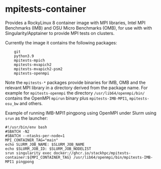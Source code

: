 # mpitests-container

Provides a RockyLinux 8 container image with MPI libraries, Intel MPI Benchmarks (IMB) and OSU Micro Benchmarks (OMB), for use with with Singularity/Apptainer to provide MPI tests on clusters.

Currently the image it contains the following packages:

        git
        python3.9 
        mpitests-mpich
        mpitests-mvapich2
        mpitests-mvapich2-psm2
        mpitests-openmpi

Note the `mpitests-*` packages provide binaries for IMB, OMB and the relevant MPI library in a directory derived from the package name. For example for `mpitests-openmpi` the directory `/usr/lib64/openmpi/bin/` contains the OpenMPI `mpirun` binary plus `mpitests-IMB-MPI1`, `mpitests-osu_bw` and others.

Example of running IMB-MPI1 pingpong using OpenMPI under Slurm using `srun` as the launcher:

    #!/usr/bin/env bash
    #SBATCH -N2
    #SBATCH --ntasks-per-node=1
    MPI_CONTAINER_TAG="main"
    echo SLURM_JOB_NAME: $SLURM_JOB_NAME
    echo $SLURM_JOB_ID: $SLURM_JOB_NODELIST
    srun singularity exec docker://ghcr.io/stackhpc/mpitests-container:${MPI_CONTAINER_TAG} /usr/lib64/openmpi/bin/mpitests-IMB-MPI1 pingpong

